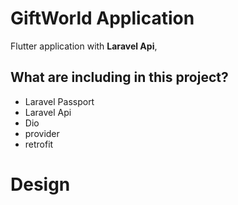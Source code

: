 # GiftWorld Application

Flutter application with **Laravel Api**,


## What are including in this project?
- Laravel Passport 
- Laravel Api
- Dio
- provider
- retrofit

# Design 

